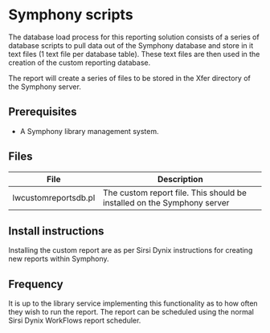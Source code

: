 # Symphony scripts

The database load process for this reporting solution consists of a series of database scripts to pull data out of the Symphony database and store in it text files (1 text file per database table).  These text files are then used in the creation of the custom reporting database.

The report will create a series of files to be stored in the Xfer directory of the Symphony server.

## Prerequisites

- A Symphony library management system.

## Files

| File | Description |
| ---- | ----------- |
| lwcustomreportsdb.pl | The custom report file.  This should be installed on the Symphony server |

## Install instructions

Installing the custom report are as per Sirsi Dynix instructions for creating new reports within Symphony.

## Frequency

It is up to the library service implementing this functionality as to how often they wish to run the report.  The report can be scheduled using the normal Sirsi Dynix WorkFlows report scheduler.